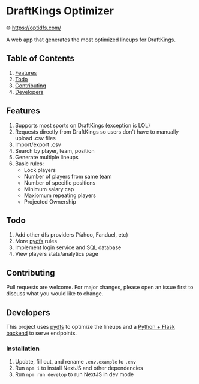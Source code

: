 # DraftKings Optimizer

:globe_with_meridians: https://optidfs.com/

A web app that generates the most optimized lineups for DraftKings.

## Table of Contents

1. [Features](#features)
2. [Todo](#todo)
3. [Contributing](#contributing)
4. [Developers](#developers)

## Features

1. Supports most sports on DraftKings (exception is LOL)
2. Requests directly from DraftKings so users don't have to manually upload .csv files
3. Import/export .csv
4. Search by player, team, position
5. Generate multiple lineups
6. Basic rules:
    - Lock players
    - Number of players from same team
    - Number of specific positions
    - Minimum salary cap
    - Maxiomum repeating players
    - Projected Ownership

## Todo

1. Add other dfs providers (Yahoo, Fanduel, etc)
2. More [pydfs](https://github.com/DimaKudosh/pydfs-lineup-optimizer) rules
3. Implement login service and SQL database
4. View players stats/analytics page

## Contributing

Pull requests are welcome. For major changes, please open an issue first to discuss what you would like to change.

## Developers

This project uses [pydfs](https://github.com/DimaKudosh/pydfs-lineup-optimizer) to optimize the lineups and a [Python + Flask backend](https://github.com/markjoeljimenez/draftkings-optimizer.backend) to serve endpoints.

### Installation

1. Update, fill out, and rename `.env.example` to `.env`
2. Run `npm i` to install NextJS and other dependencies
3. Run `npm run develop` to run NextJS in dev mode
